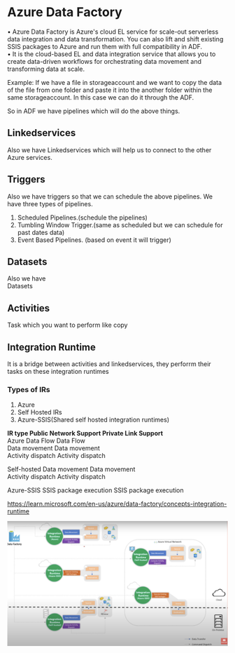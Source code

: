 # Azure Data Factory  
• Azure Data Factory is Azure's cloud EL service for scale-out serverless data integration and data transformation. You can also lift and shift existing SSIS packages to Azure and run them with full compatibility in ADF.   
• It is the cloud-based EL and data integration service that allows you to create data-driven workflows for orchestrating data movement and transforming data at scale.  

Example: If we have a file in storageaccount and we want to copy the data of the file from one folder and paste it into the another folder within the same storageaccount.  In this case we can do it through the ADF.  

So in ADF we have pipelines which will do the above things.  

## Linkedservices  
Also we have Linkedservices which will help us to connect to the other Azure services.  

## Triggers  
Also we have triggers so that we can schedule the above pipelines. 
We have three types of pipelines.  
1. Scheduled Pipelines.(schedule the pipelines) 
2. Tumbling Window Trigger.(same as scheduled but we can schedule for past dates data)  
3. Event Based Pipelines. (based on event it will trigger)  

## Datasets  
Also we have  
Datasets  

## Activities  
Task which you want to perform like copy  

## Integration Runtime  
It is a bridge between activities and linkedservices, they perforrm their tasks on these integration runtimes  
### Types of IRs  
1. Azure  
2. Self Hosted IRs  
3. Azure-SSIS(Shared self hosted integration runtimes)  

**IR type	        Public Network Support	        Private Link Support**  
Azure	        Data Flow                       Data Flow  
                Data movement                   Data movement  
                Activity dispatch	            Activity dispatch  


Self-hosted	    Data movement                   Data movement  
                Activity dispatch	            Activity dispatch  

Azure-SSIS	    SSIS package execution	        SSIS package execution  

https://learn.microsoft.com/en-us/azure/data-factory/concepts-integration-runtime  

![IRs](<IRs.png>)  

